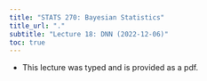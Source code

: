 ```yaml
---
title: "STATS 270: Bayesian Statistics"
title_url: "."
subtitle: "Lecture 18: DNN (2022-12-06)"
toc: true
---
```


$$
\newcommand{\op}{\operatorname}
\newcommand{\var}[1]{\op{var}\left[#1\right]}
\newcommand{\sd}[1]{\op{sd}\left[#1\right]}
\newcommand{\cov}[2]{\op{cov}\left[#1, #2\right]}
$$

- This lecture was typed and is provided as a pdf.
